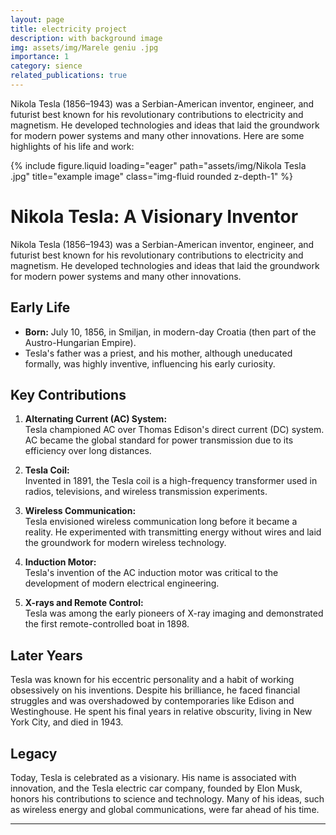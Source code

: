 ```yaml
---
layout: page
title: electricity project
description: with background image
img: assets/img/Marele geniu .jpg
importance: 1
category: sience
related_publications: true
---
```



Nikola Tesla (1856–1943) was a Serbian-American inventor, engineer, and futurist best known for his revolutionary contributions to electricity and magnetism. He developed technologies and ideas that laid the groundwork for modern power systems and many other innovations. Here are some highlights of his life and work:


<div class="row">
    <div class="col-sm mt-3 mt-md-0">
        {% include figure.liquid loading="eager" path="assets/img/Nikola Tesla .jpg" title="example image" class="img-fluid rounded z-depth-1" %}
    </div>
</div>


# Nikola Tesla: A Visionary Inventor

Nikola Tesla (1856–1943) was a Serbian-American inventor, engineer, and futurist best known for his revolutionary contributions to electricity and magnetism. He developed technologies and ideas that laid the groundwork for modern power systems and many other innovations.

## Early Life
- **Born:** July 10, 1856, in Smiljan, in modern-day Croatia (then part of the Austro-Hungarian Empire).
- Tesla's father was a priest, and his mother, although uneducated formally, was highly inventive, influencing his early curiosity.

## Key Contributions
1. **Alternating Current (AC) System:**  
   Tesla championed AC over Thomas Edison's direct current (DC) system. AC became the global standard for power transmission due to its efficiency over long distances.

2. **Tesla Coil:**  
   Invented in 1891, the Tesla coil is a high-frequency transformer used in radios, televisions, and wireless transmission experiments.

3. **Wireless Communication:**  
   Tesla envisioned wireless communication long before it became a reality. He experimented with transmitting energy without wires and laid the groundwork for modern wireless technology.

4. **Induction Motor:**  
   Tesla's invention of the AC induction motor was critical to the development of modern electrical engineering.

5. **X-rays and Remote Control:**  
   Tesla was among the early pioneers of X-ray imaging and demonstrated the first remote-controlled boat in 1898.

## Later Years
Tesla was known for his eccentric personality and a habit of working obsessively on his inventions. Despite his brilliance, he faced financial struggles and was overshadowed by contemporaries like Edison and Westinghouse. He spent his final years in relative obscurity, living in New York City, and died in 1943.

## Legacy
Today, Tesla is celebrated as a visionary. His name is associated with innovation, and the Tesla electric car company, founded by Elon Musk, honors his contributions to science and technology. Many of his ideas, such as wireless energy and global communications, were far ahead of his time.

---

